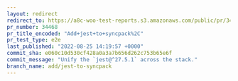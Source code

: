 ```yaml
---
layout: redirect
redirect_to: https://a8c-woo-test-reports.s3.amazonaws.com/public/pr/34468/e2e/index.html
pr_number: 34468
pr_title_encoded: "Add+jest+to+syncpack%2C"
pr_test_type: e2e
last_published: "2022-08-25 14:19:57 +0000"
commit_sha: e060c10d530cf428a0a3a7b656d262c753b65e6f
commit_message: "Unify the `jest@^27.5.1` across the stack."
branch_name: add/jest-to-syncpack
---
```

